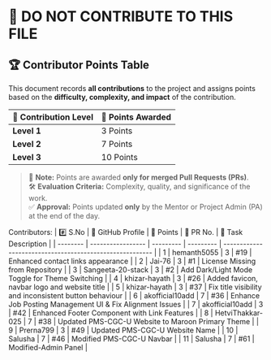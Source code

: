 # 🚫 DO NOT CONTRIBUTE TO THIS FILE

## 🏆 **Contributor Points Table**

This document records **all contributions** to the project and assigns points based on the **difficulty, complexity, and impact** of the contribution.

| 🏅 Contribution Level | 🎯 Points Awarded |
| -------------------- | ----------------- |
| **Level 1**          | 3 Points          |
| **Level 2**          | 7 Points          |
| **Level 3**          | 10 Points         |

> 📌 **Note:** Points are awarded **only for merged Pull Requests (PRs)**.  
> 🛠 **Evaluation Criteria:** Complexity, quality, and significance of the work.  
> ✅ **Approval:** Points updated **only** by the Mentor or Project Admin (PA) at the end of the day.


Contributors:
| #️⃣ S.No | 👤 GitHub Profile | 🎯 Points | 🔗 PR No. | 📌 Task Description                                      |
| -------- | ----------------- | --------- | --------- | -------------------------------------------------------- |
| 1        | hemanth5055       | 3         | #19       | Enhanced contact links appearance                        |
| 2        | Jai-76            | 3         | #1        | License Missing from Repository                          |
| 3        | Sangeeta-20-stack | 3         | #2        | Add Dark/Light Mode Toggle for Theme Switching           |
| 4        | khizar-hayath     | 3         | #26       | Added favicon, navbar logo and website title             |
| 5        | khizar-hayath     | 3         | #37       | Fix title visibility and inconsistent button behaviour   |
| 6        | akofficial10add   | 7         | #36       | Enhance Job Posting Management UI & Fix Alignment Issues |
| 7        | akofficial10add   | 3         | #42       | Enhanced Footer Component with Link Features             |
| 8        | HetviThakkar-025  | 7         | #38       | Updated PMS-CGC-U Website to Maroon Primary Theme        |
| 9        | Prerna799         | 3         | #49       | Updated PMS-CGC-U Website Name                           |
| 10       | Salusha           | 7         | #46       | Modified PMS-CGC-U Navbar                                |
| 11       | Salusha           | 7         | #61       | Modified-Admin Panel                                     |

